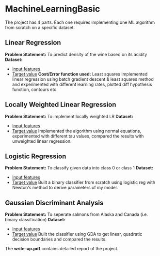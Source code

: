 # MachineLearningBasic

The project has 4 parts. Each one requires implementing one ML algorithm from scratch on a specific dataset.

## Linear Regression
**Problem Statement:** To predict density of the wine based on its acidity
**Dataset:** 
* [Input features](https://drive.google.com/open?id=1kgG9ThiUU7lJAAJPsiQbu4wS9szgWiKA) 
* [Target value](https://drive.google.com/open?id=1VSjj9Uz0BrJTLIWF8pgq3ywzX6JOsONu)
**Cost/Error function used:** Least squares 
Implemented linear regression using batch gradient descent & least squares method and experimented with different learning rates, plotted diff hypothesis function, contours etc.

## Locally Weighted Linear Regression
**Problem Statement:** To implement locally weighted LR
**Dataset:** 
* [Input features](https://drive.google.com/open?id=15Al491iBXOiKV9I8qhi5xKpmoIP2kb0E)
* [Target value](https://drive.google.com/open?id=1j7eaCuMemDOmWNdPWD-o7Ak89fuQlUt3)
Implemented the algorithm using normal equations, experimented with different tau values, compared the results with unweighted linear regression.

## Logistic Regression
**Problem Statement:** To classify given data into class 0 or class 1
**Dataset:** 
* [Input features](https://drive.google.com/open?id=124zwYgyBn7KXc7bgyaVbMoBwG7rEXDbO)
* [Target value](https://drive.google.com/open?id=1V1_BR9mq-IQ4TacXWZCEd_B-DxQIJ0-M)
Built a binary classifier from scratch using logistic reg with Newton's method to derive parameters of my model. 

## Gaussian Discriminant Analysis
**Problem Statement:** To seperate salmons from Alaska and Canada (i.e. binary classification)
**Dataset:** 
* [Input features](https://drive.google.com/open?id=1tZSIYOER-IcSQZjaTgsEETi-ElHqUuE5)
* [Target value](https://drive.google.com/open?id=1sW0x6IT_UbwRMbxkx3jRZEL1gW1xfMGu)
Built the classifier using GDA to get linear, quadratic decision boundaries and compared the results.

The **write-up.pdf** contains detailed report of the project.
